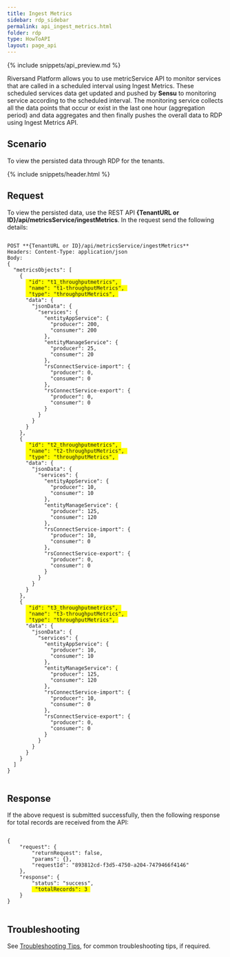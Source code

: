 ```yaml
---
title: Ingest Metrics
sidebar: rdp_sidebar
permalink: api_ingest_metrics.html
folder: rdp
type: HowToAPI
layout: page_api
---
```


{% include snippets/api_preview.md %}

Riversand Platform allows you to use metricService API to monitor services that are called in a scheduled interval using Ingest Metrics. These scheduled services data get updated and pushed by **Sensu** to monitoring service according to the scheduled interval. The monitoring service collects all the data points that occur or exist in the last one hour (aggregation period) and data aggregates and then finally  pushes the overall data to RDP using Ingest Metrics API.

## Scenario
To view the persisted data through RDP for the tenants.

{% include snippets/header.html %}

## Request

To view the persisted data, use the REST API **{TenantURL or ID}/api/metricsService/ingestMetrics**. In the request send the following details:

<pre>
<code>
POST **{TenantURL or ID}/api/metricsService/ingestMetrics**
Headers: Content-Type: application/json
Body:
{
  "metricsObjects": [
    {
      <span style="background-color: #FFFF00"> "id": "t1_throughputmetrics", </span>
      <span style="background-color: #FFFF00"> "name": "t1-throughputMetrics", </span>
      <span style="background-color: #FFFF00"> "type": "throughputMetrics", </span>
      "data": {
        "jsonData": {
          "services": {
            "entityAppService": {
              "producer": 200,
              "consumer": 200
            },
            "entityManageService": {
              "producer": 25,
              "consumer": 20
            },
            "rsConnectService-import": {
              "producer": 0,
              "consumer": 0
            },
            "rsConnectService-export": {
              "producer": 0,
              "consumer": 0
            }
          }
        }
      }
    },
    {
      <span style="background-color: #FFFF00"> "id": "t2_throughputmetrics", </span>
      <span style="background-color: #FFFF00"> "name": "t2-throughputMetrics", </span>
      <span style="background-color: #FFFF00"> "type": "throughputMetrics", </span>
      "data": {
        "jsonData": {
          "services": {
            "entityAppService": {
              "producer": 10,
              "consumer": 10
            },
            "entityManageService": {
              "producer": 125,
              "consumer": 120
            },
            "rsConnectService-import": {
              "producer": 10,
              "consumer": 0
            },
            "rsConnectService-export": {
              "producer": 0,
              "consumer": 0
            }
          }
        }
      }
    },
    {
      <span style="background-color: #FFFF00"> "id": "t3_throughputmetrics", </span>
      <span style="background-color: #FFFF00"> "name": "t3-throughputMetrics", </span>
      <span style="background-color: #FFFF00"> "type": "throughputMetrics", </span>
      "data": {
        "jsonData": {
          "services": {
            "entityAppService": {
              "producer": 10,
              "consumer": 10
            },
            "entityManageService": {
              "producer": 125,
              "consumer": 120
            },
            "rsConnectService-import": {
              "producer": 10,
              "consumer": 0
            },
            "rsConnectService-export": {
              "producer": 0,
              "consumer": 0
            }
          }
        }
      }
    }
  ]
}
</code>
</pre>

## Response

If the above request is submitted successfully, then the following response for total records are received from the API:

<pre>
<code>
{
    "request": {
        "returnRequest": false,
        "params": {},
        "requestId": "893812cd-f3d5-4750-a204-7479466f4146"
    },
    "response": {
        "status": "success",
        <span style="background-color: #FFFF00"> "totalRecords": 3 </span>
    }
}
</code>
</pre>

## Troubleshooting

See [Troubleshooting Tips](api_troubleshooting_tips.html), for common troubleshooting tips, if required.
